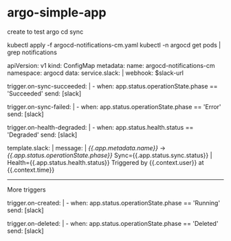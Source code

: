 # argo-simple-app
create to test argo cd sync

kubectl apply -f argocd-notifications-cm.yaml
kubectl -n argocd get pods | grep notifications


apiVersion: v1
kind: ConfigMap
metadata:
  name: argocd-notifications-cm
  namespace: argocd
data:
  service.slack: |
    webhook: $slack-url

  trigger.on-sync-succeeded: |
    - when: app.status.operationState.phase == 'Succeeded'
      send: [slack]

  trigger.on-sync-failed: |
    - when: app.status.operationState.phase == 'Error'
      send: [slack]

  trigger.on-health-degraded: |
    - when: app.status.health.status == 'Degraded'
      send: [slack]

  template.slack: |
    message: |
      *{{.app.metadata.name}}* → *{{.app.status.operationState.phase}}*
      Sync={{.app.status.sync.status}} | Health={{.app.status.health.status}}
      Triggered by {{.context.user}} at {{.context.time}}

----------

More triggers

  trigger.on-created: |
    - when: app.status.operationState.phase == 'Running'
      send: [slack]

  trigger.on-deleted: |
    - when: app.status.operationState.phase == 'Deleted'
      send: [slack]
